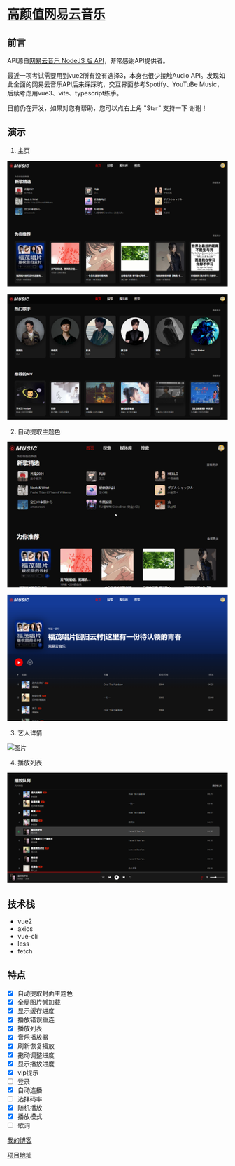 # [高颜值网易云音乐](https://demo.zusheng.club/cloud_music/#/)

## 前言

API源自[网易云音乐 NodeJS 版 API](https://github.com/Binaryify/NeteaseCloudMusicApi)，非常感谢API提供者。

最近一项考试需要用到vue2所有没有选择3，本身也很少接触Audio API。发现如此全面的网易云音乐API后来踩踩坑，交互界面参考Spotify、YouTuBe Music，后续考虑用vue3、vite、typescript练手。

目前仍在开发，如果对您有帮助，您可以点右上角 "Star" 支持一下 谢谢！

## 演示

1. 主页

![图片](screenshots/01.png)

![图片](screenshots/02.png)

2. 自动提取主题色

![图片](screenshots/gif_02.gif)

![图片](screenshots/03.png)

3. 艺人详情

![图片](screenshots/gif_01.gif)

4. 播放列表

![图片](screenshots/05.png)

## 技术栈
* vue2
* axios
* vue-cli
* less
* fetch

## 特点

* [x] 自动提取封面主题色
* [x] 全局图片懒加载
* [x] 显示缓存进度
* [x] 播放错误重连
* [x] 播放列表
* [x] 音乐播放器
* [x] 刷新恢复播放
* [x] 拖动调整进度
* [x] 显示播放进度
* [x] vip提示
* [ ] 登录
* [x] 自动连播
* [ ] 选择码率
* [x] 随机播放
* [x] 播放模式
* [ ] 歌词

[我的博客](https://zusheng.club)

[项目地址](https://demo.zusheng.club/cloud_music/#/)
